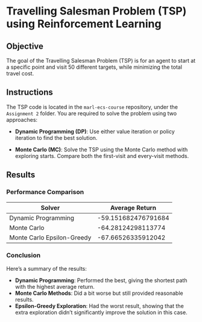 # Travelling Salesman Problem (TSP) using Reinforcement Learning

## Objective

The goal of the Travelling Salesman Problem (TSP) is for an agent to start at a specific point and visit 50 different targets, while minimizing the total travel cost. 

## Instructions

The TSP code is located in the `marl-ecs-course` repository, under the `Assignment 2` folder. You are required to solve the problem using two approaches:

- **Dynamic Programming (DP)**: Use either value iteration or policy iteration to find the best solution.
  
- **Monte Carlo (MC)**: Solve the TSP using the Monte Carlo method with exploring starts. Compare both the first-visit and every-visit methods.

## Results

### Performance Comparison

| Solver                          | Average Return             |
|----------------------------------|---------------------------|
| Dynamic Programming              | -59.151682476791684       |
| Monte Carlo                      | -64.28124298113774        |
| Monte Carlo Epsilon-Greedy       | -67.66526335912042        |

### Conclusion

Here’s a summary of the results:

- **Dynamic Programming**: Performed the best, giving the shortest path with the highest average return.
- **Monte Carlo Methods**: Did a bit worse but still provided reasonable results.
- **Epsilon-Greedy Exploration**: Had the worst result, showing that the extra exploration didn’t significantly improve the solution in this case.
